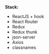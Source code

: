 
**Stack:**

- ReactJS + hook
- React Router
- Redux
- Redux thunk
- json-server
- Axios
- classnames
